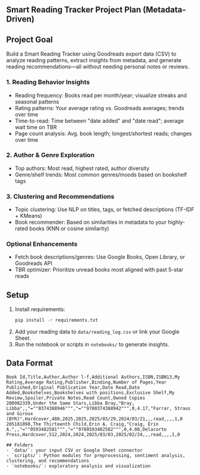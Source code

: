 ## Smart Reading Tracker Project Plan (Metadata-Driven)

## Project Goal

Build a Smart Reading Tracker using Goodreads export data (CSV) to analyze reading patterns, extract insights from metadata, and generate reading recommendations—all without needing personal notes or reviews.

### 1. Reading Behavior Insights

- Reading frequency: Books read per month/year; visualize streaks and seasonal patterns
- Rating patterns: Your average rating vs. Goodreads averages; trends over time
- Time-to-read: Time between "date added" and "date read"; average wait time on TBR
- Page count analysis: Avg. book length; longest/shortest reads; changes over time

### 2. Author & Genre Exploration

- Top authors: Most read, highest rated, author diversity
- Genre/shelf trends: Most common genres/moods based on bookshelf tags

### 3. Clustering and Recommendations

- Topic clustering: Use NLP on titles, tags, or fetched descriptions (TF-IDF + KMeans)
- Book recommender: Based on similarities in metadata to your highly-rated books (KNN or cosine similarity)

### Optional Enhancements

- Fetch book descriptions/genres: Use Google Books, Open Library, or Goodreads API
- TBR optimizer: Prioritize unread books most aligned with past 5-star reads

## Setup
1. Install requirements:
    ```bash
    pip install -r requirements.txt
    ```
2. Add your reading data to `data/reading_log.csv` or link your Google Sheet.
3. Run the notebook or scripts in `notebooks/` to generate insights.

## Data Format
```csv
Book Id,Title,Author,Author l-f,Additional Authors,ISBN,ISBN13,My Rating,Average Rating,Publisher,Binding,Number of Pages,Year Published,Original Publication Year,Date Read,Date Added,Bookshelves,Bookshelves with positions,Exclusive Shelf,My Review,Spoiler,Private Notes,Read Count,Owned Copies
200982339,Under the Same Stars,Libba Bray,"Bray, Libba",,"=""0374388946""","=""9780374388942""",0,4.17,"Farrar, Straus and Giroux (BYR)",Hardcover,480,2025,2025,2025/03/29,2024/03/21,,,read,,,,1,0
205181098,The Thirteenth Child,Erin A. Craig,"Craig, Erin A.",,"=""0593482581""","=""9780593482582""",0,4.08,Delacorte Press,Hardcover,512,2024,2024,2025/03/03,2025/02/24,,,read,,,,1,0

## Folders
- `data/`: your input CSV or Google Sheet connector
- `scripts/`: Python modules for preprocessing, sentiment analysis, clustering, and recommendations
- `notebooks/`: exploratory analysis and visualization

